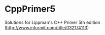 # CppPrimer5
Solutions for Lippman's C++ Primer 5th edition (http://www.informit.com/title/032174113)
